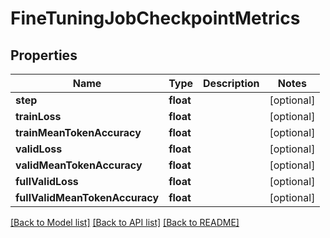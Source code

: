 # FineTuningJobCheckpointMetrics

## Properties
Name | Type | Description | Notes
------------ | ------------- | ------------- | -------------
**step** | **float** |  | [optional] 
**trainLoss** | **float** |  | [optional] 
**trainMeanTokenAccuracy** | **float** |  | [optional] 
**validLoss** | **float** |  | [optional] 
**validMeanTokenAccuracy** | **float** |  | [optional] 
**fullValidLoss** | **float** |  | [optional] 
**fullValidMeanTokenAccuracy** | **float** |  | [optional] 

[[Back to Model list]](../README.md#documentation-for-models) [[Back to API list]](../README.md#documentation-for-api-endpoints) [[Back to README]](../README.md)


